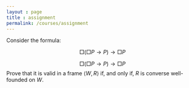 ```yaml
---
layout : page
title : assignment
permalink: /courses/assignment
---
```




Consider the formula:

```math
\Box (\Box P \to P) \to \Box P
```


$$
\Box (\Box P \to P) \to \Box P
$$
Prove that it is valid in a frame $`\langle W, R\rangle`$ if, and only if, $R$ is converse well-founded on $W$.